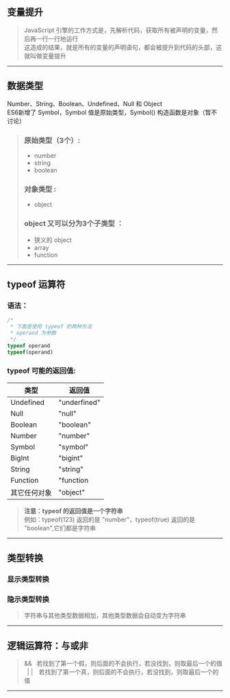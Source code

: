 ## 变量提升
> JavaScript 引擎的工作方式是，先解析代码，获取所有被声明的变量，然后再一行一行地运行<br>
这造成的结果，就是所有的变量的声明语句，都会被提升到代码的头部，这就叫做变量提升
---

## 数据类型
Number、String、Boolean、Undefined、Null 和 Object<br>
ES6新增了 Symbol，Symbol 值是原始类型，Symbol() 构造函数是对象（暂不讨论）
>### 原始类型（3个）:
>* number
>* string
>* boolean
>### 对象类型 :
>* object
>### object 又可以分为3个子类型 ：
>* 狭义的 object
>* array
>* function
---
## typeof 运算符
### 语法：
```javascript
/*
 * 下面是使用 typeof 的两种方法
 * operand 为参数
 */
typeof operand    
typeof(operand)   
```
### typeof 可能的返回值:
| 类型 | 返回值 |
| ---- | ---- |
| Undefined | "underfined" |
| Null | "null" |
| Boolean |	"boolean" |
| Number	| "number" |
| Symbol | "symbol" |
| BigInt	| "bigint" |
| String	| "string" |
| Function | "function |
| 其它任何对象 | "object" |
> **注意：typeof 的返回值是一个字符串**<br>
> 例如：typeof(123) 返回的是 "number"，typeof(true) 返回的是 "boolean",它们都是字符串
---

## 类型转换

### 显示类型转换
### 隐示类型转换
> 字符串与其他类型数据相加，其他类型数据会自动变为字符串<br>

---

## 逻辑运算符：与或非
> &&&ensp; 若找到了第一个假，则后面的不会执行，若没找到，则取最后一个的值<br>
>&ensp;| |&ensp;&ensp;若找到了第一个真，则后面的不会执行，若没找到，则取最后一个的值<br>
---

